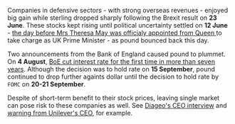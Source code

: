 Companies in defensive sectors - with strong overseas revenues - enjoyed big gain while sterling dropped sharply following the Brexit result on **23 June**. These stocks kept rising until political uncertainty settled on **12 June** - <a href="http://webcache.googleusercontent.com/search?q=cache:zyKXRgc_8Q8J:www.telegraph.co.uk/news/2016/07/12/theresa-may-builds-cabinet-prime-minister-david-cameron-live/+&cd=1&hl=en&ct=clnk&gl=th" target="_blank">the day before Mrs Theresa May was officialy appointed from Queen </a> to take charge as UK Prime Minister - as pound bounced back this day.

Two announcements from the Bank of England caused pound to plummet. On **4 August**, <a href="https://www.theguardian.com/business/2016/aug/04/bank-of-england-cuts-uk-interest-rates" target="_blank">BoE cut interest rate for the first time in more than seven years</a>. Although the decision was to hold rate on **15 September**, pound continued to drop further againts dollar until the decision to hold rate by `FOMC` on **20-21 September**.

Despite of short-term benefit to their stock prices, leaving single market can pose risk to these companies as well. See <a href="https://www.gov.uk/government/news/leaving-the-eu-could-put-scotch-whisky-exports-on-the-rocks" target="_blank">Diageo's CEO interview</a> and <a href="http://webcache.googleusercontent.com/search?q=cache:018r3oLDqeQJ:www.telegraph.co.uk/business/2016/06/16/unilever-bosses-warn-staff-the-company-would-be-negatively-impac/+&cd=1&hl=en&ct=clnk&gl=th" target="_blank">warning from Unilever's CEO</a>, for example. 

